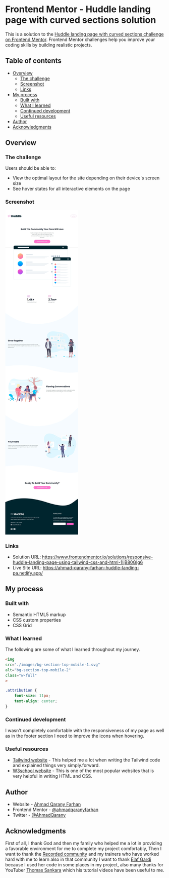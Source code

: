 # Frontend Mentor - Huddle landing page with curved sections solution

This is a solution to the [Huddle landing page with curved sections challenge on Frontend Mentor](https://www.frontendmentor.io/challenges/huddle-landing-page-with-curved-sections-5ca5ecd01e82137ec91a50f2). Frontend Mentor challenges help you improve your coding skills by building realistic projects. 

## Table of contents

- [Overview](#overview)
  - [The challenge](#the-challenge)
  - [Screenshot](#screenshot)
  - [Links](#links)
- [My process](#my-process)
  - [Built with](#built-with)
  - [What I learned](#what-i-learned)
  - [Continued development](#continued-development)
  - [Useful resources](#useful-resources)
- [Author](#author)
- [Acknowledgments](#acknowledgments)


## Overview

### The challenge

Users should be able to:

- View the optimal layout for the site depending on their device's screen size
- See hover states for all interactive elements on the page

### Screenshot

![Page Screenshot](./images/page-screenshot.jpeg)


### Links

- Solution URL: https://www.frontendmentor.io/solutions/responsive-huddle-landing-page-using-tailwind-css-and-html-1IjB80GIg6
- Live Site URL: https://ahmad-qarany-farhan-huddle-landing-pa.netlify.app/

## My process

### Built with

- Semantic HTML5 markup
- CSS custom properties
- CSS Grid


### What I learned

The following are some of what I learned throughout my journey.

```html
<img
src="./images/bg-section-top-mobile-1.svg"
alt="bg-section-top-mobile-2"
class="w-full"
>
```
```css
.attribution {
    font-size: 11px;
    text-align: center;
}
```


### Continued development

I wasn't completely comfortable with the responsiveness of my page as well as in the footer section I need to improve the icons when hovering.

### Useful resources

- [Tailwind website](https://tailwindcss.com/) - This helped me a lot when writing the Tailwind code and explained things very simply.forward.
- [W3school website](https://w3schools.com/) - This is one of the most popular websites that is very helpful in writing HTML and CSS.


## Author

- Website - [Ahmad Qarany Farhan](https://ahmadqaranyfarhan.github.io/)
- Frontend Mentor - [@ahmadqaranyfarhan](https://www.frontendmentor.io/profile/ahmadqaranyfarhan)
- Twitter - [@AhmadQarany](https://twitter.com/AhmadQarany)


## Acknowledgments

First of all, I thank God and then my family who helped me a lot in providing a favorable environment for me to complete my project comfortably, Then I want to thank the [Recorded community](https://www.re-coded.com/) and my trainers who have worked hard with me to learn also in that community I want to thank [Elaf Gardi](https://github.com/Elaf-Gardi) because I used her code in some places in my project, also many thanks for YouTuber [Thomas Sankara](https://www.youtube.com/@tsbsankara) which his tutorial videos have been useful to me.
